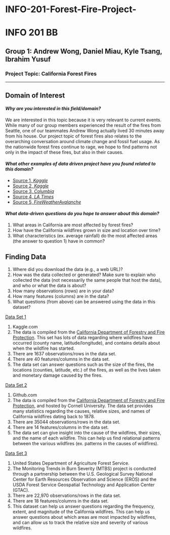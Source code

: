 # INFO-201-Forest-Fire-Project-

# **INFO 201 BB**
## Group 1: Andrew Wong, Daniel Miau, Kyle Tsang, Ibrahim Yusuf
### Project Topic: California Forest Fires

---

## Domain of Interest

#### _Why are you interested in this field/domain?_

We are interested in this topic because it is very relevant to current events. While many of our
group members experienced the result of the fires from Seattle, one of our teammates Andrew Wong
actually lived 30 minutes away from his house. Our project topic of forest fires also relates to
the overarching conversation around climate change and fossil fuel usage. As the nationwide forest
fires continue to rage, we hope to find patterns not only in the impact of these fires, but also in
their causes.

#### _What other examples of data driven project have you found related to this domain?_
-	[Source 1, _Kaggle_](https://www.kaggle.com/rtatman/188-million-us-wildfires)
- [Source 2, _Kaggle_](https://www.kaggle.com/ananthu017/california-wildfire-incidents-20132020)
-	[Source 3, _Columbia_](http://www.columbia.edu/~yh2693/ForestFire.html)
-	[Source 4, _LA Times_](https://www.latimes.com/wildfires-map/)
-	[Source 5, _FireWeatherAvalanche_](https://www.fireweatheravalanche.org/fire/)


#### _What data-driven questions do you hope to answer about this domain?_
1.	What areas in California are most affected by forest fires?
2.	How have the California wildfires grown in size and location over time?
3.  What characteristics (ex. average rainfall) do the most affected areas (the answer to
    question 1) have in common?


## Finding Data

1. Where did you download the data (e.g., a web URL)?
2. How was the data collected or generated? Make sure to explain who collected the data
   (not necessarily the same people that host the data), and who or what the data is about?
3. How many observations (rows) are in your data?
4. How many features (columns) are in the data?
5. What questions (from above) can be answered using the data in this dataset?

[Data Set 1](https://www.kaggle.com/ananthu017/california-wildfire-incidents-20132020)
1. Kaggle.com
2. The data is compiled from the [California Department of Forestry and Fire Protection](https://www.fire.ca.gov/). This set has lots of data regarding where wildfires have occurred (county name, latitude/longitude), and contains details about when the wildfire has started.
3. There are 1637 observations/rows in the data set.
4. There are 40 features/columns in the data set.
5. The data set can answer questions such as the size of the fires, the locations (counties,
   latitude, etc.) of the fires, as well as the lives taken and monetary damage caused by the fires.

[Data Set 2](https://github.com/CornellCAC/CVW_PyDataSci1/blob/master/data/wildfires/Fires_100.xlsx)
1. Github.com
2. The data is compiled from the [California Department of Forestry and Fire Protection](https://www.fire.ca.gov/),
   and hosted by Cornell University. The data set provides many statistics regarding the causes, relative sizes, and names of California wildfires dating back to 1878.
3. There are 35044 observations/rows in the data set.
4. There are 14 features/columns in the data set.
5. The data set can give insight into the cause of the wildfires, their sizes, and the name of
   each wildfire. This can help us find relational patterns between the various wildfires (ex. patterns in the causes of wildfires).

[Data Set 3](https://enterprisecontentnew-usfs.hub.arcgis.com/datasets/monitoring-trends-in-burn-severity-fire-occurrence-locations-feature-layer)
1. United States Department of Agriculture Forest Service.
2. The Monitoring Trends in Burn Severity (MTBS) project is conducted through a partnership between the U.S. Geological Survey National Center for Earth Resources Observation and Science (EROS) and the USDA Forest Service Geospatial Technology and Application Center (GTAC).
3. There are 22,970 observations/rows in the data set.
4. There are 18 features/columns in the data set.
5. This dataset can help us answer questions regarding the frequency, extent, and magnitude of the California wildfires. This can help us answer questions about which areas are most impacted by wildfires, and can allow us to track the relative size and severity of various wildfires.
